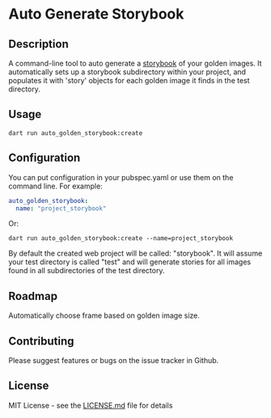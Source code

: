 # Auto Generate Storybook

## Description
A command-line tool to auto generate a [storybook](https://pub.dev/packages/storybook_flutter) of your golden images. It automatically sets up a storybook subdirectory within your project, and populates it with 'story' objects for each golden image it finds in the test directory.  

## Usage
```shell
dart run auto_golden_storybook:create
```

## Configuration
You can put configuration in your pubspec.yaml or use them on the command line. For example:

```yaml
auto_golden_storybook:
  name: "project_storybook"
```
Or: 

```shell
dart run auto_golden_storybook:create --name=project_storybook
```

By default the created web project will be called: "storybook". It will assume your test directory is called "test" and will generate stories for all images found in all subdirectories of the test directory.

## Roadmap
Automatically choose frame based on golden image size. 

## Contributing
Please suggest features or bugs on the issue tracker in Github. 

## License
MIT License - see the [LICENSE.md](LICENSE.md) file for details
